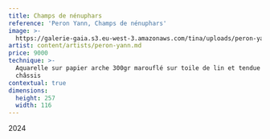 ```yaml
---
title: Champs de nénuphars
reference: 'Peron Yann, Champs de nénuphars'
image: >-
  https://galerie-gaia.s3.eu-west-3.amazonaws.com/tina/uploads/peron-yann/galerie-gaia-peron-yann-2-P23-38-Champs-de-nenuphars-entier.jpg
artist: content/artists/peron-yann.md
price: 9000
technique: >-
  Aquarelle sur papier arche 300gr marouflé sur toile de lin et tendue sur
  châssis
contextual: true
dimensions:
  height: 257
  width: 116
---
```


2024
